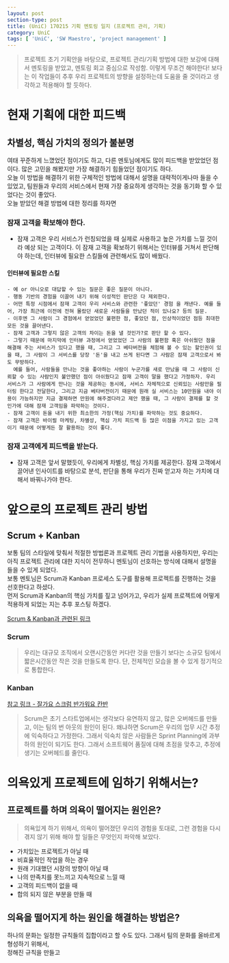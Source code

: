 ```yaml
---
layout: post
section-type: post
title: (UniC) 170215 기획 멘토링 일지 (프로젝트 관리, 기획)
category: UniC
tags: [ 'UniC', 'SW Maestro', 'project management' ]
---
```


> 프로젝트 초기 기획안을 바탕으로, 프로젝트 관리/기획 방법에 대한 보강에 대해서 멘토링을 받았고, 멘토링 회고 중심으로 작성함.
> 이렇게 무조건 해야한다! 보다는 이 작업들이 추후 우리 프로젝트의 방향을 설정하는데 도움을 줄 것이라고 생각하고 적용해야 할 듯하다.

# 현재 기획에 대한 피드백

## 차별성, 핵심 가치의 정의가 불분명

 여태 꾸준하게 느꼈었던 점이기도 하고, 다른 멘토님에게도 많이 피드백을 받았었던 점이다. 많은 고민을 해봤지만 가장 해결하기 힘들었던 점이기도 하다.  
오늘 이 방법을 해결하기 위한 구체적인 방법에 대해서 설명을 대략적이게나마 들을 수 있었고, 팀원들과 우리의 서비스에서 현재 가장 중요하게 생각하는 것을 동기화 할 수 있었다는 것이 좋았다.  
오늘 받았던 해결 방법에 대한 정리를 하자면

### 잠재 고객을 확보해야 한다.
  - 잠재 고객은 우리 서비스가 런칭되었을 때 실제로 사용하고 높은 가치를 느낄 것이라 예상 되는 고객이다. 이 잠재 고객을 확보하기 위해서는 인터뷰를 거쳐서 판단해야 하는데, 인터뷰에 필요한 스킬들에 관련해서도 많이 배웠다.

#### 인터뷰에 필요한 스킬
    - 예 or 아니오로 대답할 수 있는 질문은 좋은 질문이 아니다.
    - 행동 기반의 경험을 이끌어 내기 위해 이성적인 판단은 다 제외한다.
    - 어떤 특정 시점에서 잠재 고객이 우리 서비스와 관련한 '좋았던' 경험 을 캐낸다. 예를 들어, 가장 최근에 이전에 전혀 몰랐던 새로운 사람들을 만났던 적이 있나요? 등의 질문.
    - 이후엔 그 사람이 그 경험에서 얻었었던 불편한 점, 좋았던 점, 인상적이었던 점등 최대한 모든 것을 끌어낸다.
    - 잠재 고객과 그렇지 않은 고객의 차이는 돈을 낼 것인가?로 판단 할 수 있다.
    - 그렇기 때문에 마지막에 인터뷰 과정에서 얻었었던 그 사람의 불편함 혹은 아쉬웠던 점을 해결해 주는 서비스가 있다고 했을 때, 그리고 그 베타버전을 체험해 볼 수 있는 할인권이 있을 때, 그 사람이 그 서비스를 당장 '돈'을 내고 쓰게 된다면 그 사람은 잠재 고객으로서 봐도 무방하다.  
      예를 들어, 사람들을 만나는 것을 좋아하는 사람이 누군가를 새로 만났을 때 그 사람이 신뢰할 수 있는 사람인지 불안했던 점이 아쉬웠다고 잠재 고객이 말을 했다고 가정하자. 우리 서비스가 그 사람에게 만나는 것을 제공하는 동시에, 서비스 자체적으로 신뢰있는 사람만을 필터링 한다고 전달한다, 그리고 지금 베타버전이기 때문에 원래 실 서비스는 10만원을 내야 이용이 가능하지만 지금 결제하면 만원에 해주겠다라고 제안 했을 때, 그 사람이 결제를 할 것인가에 대해 잠재 고객임을 파악하는 것이다.
    - 잠재 고객이 돈을 내기 위한 최소한의 가정(핵심 가치)를 파악하는 것도 중요하다.
    - 잠재 고객은 바이럴 마케팅, 차별성, 핵심 가치 피드백 등 많은 이점을 가지고 있는 고객이기 때문에 어떻게든 잘 활용하는 것이 좋다.

### 잠재 고객에게 피드백을 받는다.
  - 잠재 고객은 앞서 말했듯이, 우리에게 차별성, 핵심 가치를 제공한다. 잠재 고객에서 끌어낸 인사이트를 바탕으로 분석, 판단을 통해 우리가 진짜 얻고자 하는 가치에 대해서 바꿔나가야 한다.

# 앞으로의 프로젝트 관리 방법

## Scrum + Kanban

보통 팀의 스타일에 맞춰서 적절한 방법론과 프로젝트 관리 기법을 사용하지만, 우리는 아직 프로젝트 관리에 대한 지식이 전무하니 멘토님이 선호하는 방식에 대해서 설명을 들을 수 있게 되었다.  
보통 멘토님은 Scrum과 Kanban 프로세스 도구를 활용해 프로젝트를 진행하는 것을 선호한다고 하셨다.  
먼저 Scrum과 Kanban의 핵심 가치를 짚고 넘어가고, 우리가 실제 프로젝트에 어떻게 적용하게 되었는 지는 추후 포스팅 하겠다.

[Scrum & Kanban과 관련된 링크](http://agileit.tistory.com/24)

### Scrum

> 우리는 대규모 조직에서 오랜시간동안 커다란 것을 만들기 보다는
> 소규모 팀에서 짧은시간동안 작은 것을 만들도록 한다.
> 단, 전체적인 모습을 볼 수 있게 정기적으로 통합한다.

### Kanban

[참고 링크 - 잘가요 스크럼 반가워요 칸반](https://medium.com/@pitzcarraldo/%EB%B2%88%EC%97%AD-%EC%9E%98-%EA%B0%80%EC%9A%94-%EC%8A%A4%ED%81%AC%EB%9F%BC-%EB%B0%98%EA%B0%80%EC%9B%8C%EC%9A%94-%EC%B9%B8%EB%B0%98-e27d1db15699#.qt1xrrvkc)  

> Scrum은 초기 스타트업에서는 생각보다 유연하지 않고, 많은 오버헤드를 만들고, 이는 팀의 번 아웃의 원인이 된다.
> 왜냐하면 Scrum은 우리의 업무 시간 추정에 익숙하다고 가정한다. 그래서 익숙치 않은 사람들은 Sprint Planning에 과부하의 원인이 되기도 한다.
> 그래서 소프트웨어 품질에 대해 초점을 맞추고, 추정에 생기는 오버헤드를 줄인다.  

# 의욕있게 프로젝트에 임하기 위해서는?

## 프로젝트를 하며 의욕이 떨어지는 원인은?

> 의욕있게 하기 위해서, 의욕이 떨어졌던 우리의 경험을 토대로, 그런 경험을 다시 겪지 않기 위해 해야 할 일들은 무엇인지 파악해 보았다.

- 가치있는 프로젝트가 아닐 때
- 비효율적인 작업을 하는 경우
- 원래 기대했던 시장의 방향이 아닐 때
- 나의 만족치를 못느끼고 지속적으로 느낄 때
- 고객의 피드백이 없을 때
- 합의 되지 않은 부분을 만들 때

## 의욕을 떨어지게 하는 원인을 해결하는 방법은?

하나의 문화는 일정한 규칙들의 집합이라고 할 수도 있다. 그래서 팀의 문화를 올바르게 형성하기 위해서,  
정해진 규칙을 만들고 
